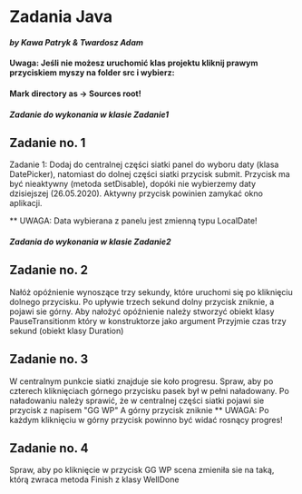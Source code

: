 # Zadania Java
#### *by Kawa Patryk & Twardosz Adam*

#### Uwaga: Jeśli nie możesz uruchomić klas projektu kliknij prawym przyciskiem myszy na folder src i wybierz:
#### Mark directory as -> Sources root! ####

##### Zadanie do wykonania w klasie Zadanie1

## Zadanie no. 1

Zadanie 1: Dodaj do centralnej części siatki panel do wyboru daty (klasa DatePicker), natomiast do dolnej części
siatki przycisk submit. Przycisk ma być nieaktywny (metoda setDisable), dopóki nie wybierzemy daty dzisiejszej (26.05.2020).
Aktywny przycisk powinien zamykać okno aplikacji.

** UWAGA: Data wybierana z panelu jest zmienną typu LocalDate!

##### Zadania do wykonania w klasie Zadanie2

## Zadanie no. 2

Nałóż opóźnienie wynoszące trzy sekundy, które uruchomi się po kliknięciu dolnego przycisku.
Po upływie trzech sekund dolny przycisk zniknie, a pojawi sie górny.
Aby nałożyć opóźnienie należy stworzyć obiekt klasy PauseTransitionm który w konstruktorze jako argument
Przyjmie czas trzy sekund (obiekt klasy Duration) 

## Zadanie no. 3

W centralnym punkcie siatki znajduje sie koło progresu.
Spraw, aby po czterech kliknięciach górnego przycisku pasek był w pełni naładowany.
Po naładowaniu należy sprawić, że w centralnej części siatki pojawi sie przycisk z napisem "GG WP"
A górny przycisk zniknie
** UWAGA: Po każdym kliknięciu w górny przycisk powinno być widać rosnący progres!

## Zadanie no. 4

Spraw, aby po kliknięcie w przycisk GG WP scena zmieniła sie na taką, którą zwraca metoda
Finish z klasy WellDone
